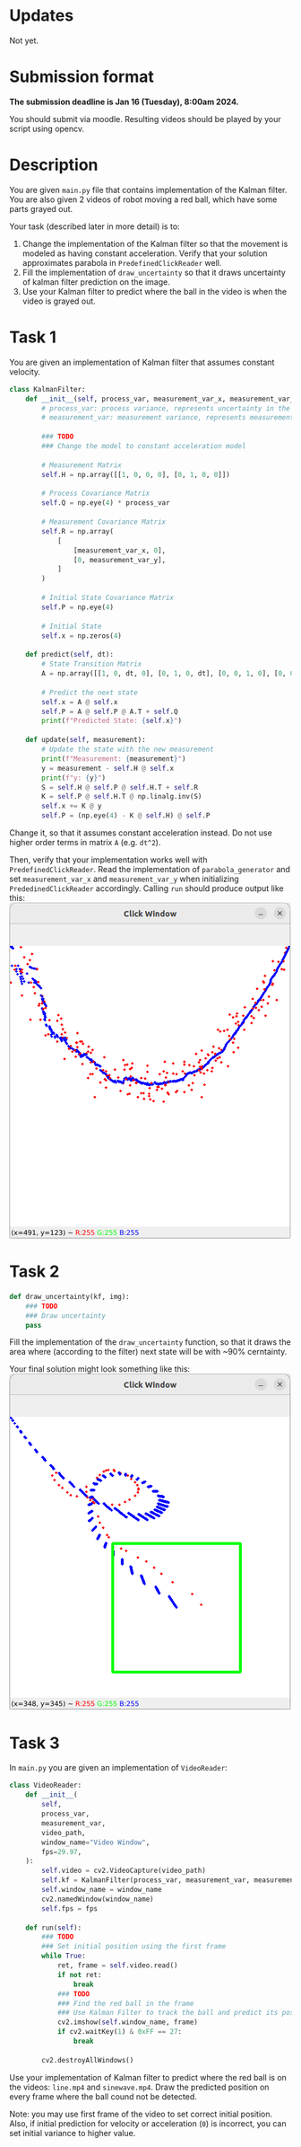 # Updates
Not yet.

# Submission format

**The submission deadline is Jan 16 (Tuesday), 8:00am 2024.**
 
You should submit via moodle.
Resulting videos should be played by your script using opencv.

# Description

You are given `main.py` file that contains implementation of the Kalman filter. 
You are also given 2 videos of robot moving a red ball, which have some parts grayed out.

Your task (described later in more detail) is to:
1. Change the implementation of the Kalman filter so that the movement is modeled as having constant acceleration. Verify that your solution approximates parabola in `PredefinedClickReader` well.
2. Fill the implementation of `draw_uncertainty` so that it draws uncertainty of kalman filter prediction on the image.
3. Use your Kalman filter to predict where the ball in the video is when the video is grayed out.

# Task 1

You are given an implementation of Kalman filter that assumes constant velocity.
```python
class KalmanFilter:
    def __init__(self, process_var, measurement_var_x, measurement_var_y):
        # process_var: process variance, represents uncertainty in the model
        # measurement_var: measurement variance, represents measurement noise

        ### TODO
        ### Change the model to constant acceleration model

        # Measurement Matrix
        self.H = np.array([[1, 0, 0, 0], [0, 1, 0, 0]])

        # Process Covariance Matrix
        self.Q = np.eye(4) * process_var

        # Measurement Covariance Matrix
        self.R = np.array(
            [
                [measurement_var_x, 0],
                [0, measurement_var_y],
            ]
        )

        # Initial State Covariance Matrix
        self.P = np.eye(4)

        # Initial State
        self.x = np.zeros(4)

    def predict(self, dt):
        # State Transition Matrix
        A = np.array([[1, 0, dt, 0], [0, 1, 0, dt], [0, 0, 1, 0], [0, 0, 0, 1]])

        # Predict the next state
        self.x = A @ self.x
        self.P = A @ self.P @ A.T + self.Q
        print(f"Predicted State: {self.x}")

    def update(self, measurement):
        # Update the state with the new measurement
        print(f"Measurement: {measurement}")
        y = measurement - self.H @ self.x
        print(f"y: {y}")
        S = self.H @ self.P @ self.H.T + self.R
        K = self.P @ self.H.T @ np.linalg.inv(S)
        self.x += K @ y
        self.P = (np.eye(4) - K @ self.H) @ self.P

```
Change it, so that it assumes constant acceleration instead. Do not use higher order terms in matrix `A` (e.g. `dt^2`).

Then, verify that your implementation works well with `PredefinedClickReader`. 
Read the implementation of `parabola_generator` and set `measurement_var_x` and `measurement_var_y` when initializing `PrededinedClickReader` accordingly. 
Calling `run` should produce output like this:
![](parabola.png)

# Task 2
```python
def draw_uncertainty(kf, img):
    ### TODO
    ### Draw uncertainty
    pass
```
Fill the implementation of the `draw_uncertainty` function, so that it draws the area where (according to the filter) next state will be with ~90% cerntainty.

Your final solution might look something like this:
![](uncerntainty.png)

# Task 3

In `main.py` you are given an implementation of `VideoReader`:
```python
class VideoReader:
    def __init__(
        self,
        process_var,
        measurement_var,
        video_path,
        window_name="Video Window",
        fps=29.97,
    ):
        self.video = cv2.VideoCapture(video_path)
        self.kf = KalmanFilter(process_var, measurement_var, measurement_var)
        self.window_name = window_name
        cv2.namedWindow(window_name)
        self.fps = fps

    def run(self):
        ### TODO
        ### Set initial position using the first frame
        while True:
            ret, frame = self.video.read()
            if not ret:
                break
            ### TODO
            ### Find the red ball in the frame
            ### Use Kalman Filter to track the ball and predict its position
            cv2.imshow(self.window_name, frame)
            if cv2.waitKey(1) & 0xFF == 27:
                break

        cv2.destroyAllWindows()
```
Use your implementation of Kalman filter to predict where the red ball is on the videos: `line.mp4` and `sinewave.mp4`. 
Draw the predicted position on every frame where the ball cound not be detected.

Note: you may use first frame of the video to set correct initial position. 
Also, if initial prediction for velocity or acceleration (`0`) is incorrect, you can set initial variance to higher value.
